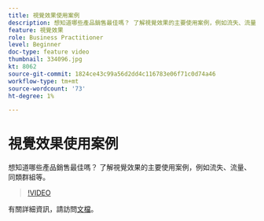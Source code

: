 ```yaml
---
title: 視覺效果使用案例
description: 想知道哪些產品銷售最佳嗎？ 了解視覺效果的主要使用案例，例如流失、流量、同類群組等。
feature: 視覺效果
role: Business Practitioner
level: Beginner
doc-type: feature video
thumbnail: 334096.jpg
kt: 8062
source-git-commit: 1824ce43c99a56d2dd4c116783e06f71c0d74a46
workflow-type: tm+mt
source-wordcount: '73'
ht-degree: 1%

---
```



# 視覺效果使用案例

想知道哪些產品銷售最佳嗎？ 了解視覺效果的主要使用案例，例如流失、流量、同類群組等。

>[!VIDEO](https://video.tv.adobe.com/v/334096/?quality=12&learn=on)

有關詳細資訊，請訪問[文檔](https://experienceleague.adobe.com/docs/data-workbench/using/dashboard/visualizations/visualization-types/c-visualization-types.html?lang=en)。
